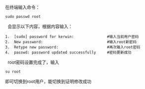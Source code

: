 在终端输入命令：

```linux
sudo passwd root
```

&nbsp;
会显示以下内容，根据内容输入：

```linux
1.  [sudo] password for kerwin:               #输入当前用户密码
2.  New password:                             #输入root新密码
3.  Retype new password:                      #再次输入root密码
4.  passwd: password updated successfully     #密码更新成功
```

&nbsp;
root密码设置完成了，输入

```linux
su root
```

即可切换到root用户，能切换到证明修改成功
